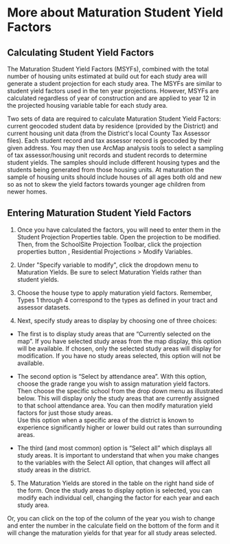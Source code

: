 # More about Maturation Student Yield Factors
## Calculating Student Yield Factors

The Maturation Student Yield Factors (MSYFs), combined with the total number of housing units estimated
at build out for each study area will generate a student projection for each study area.  The MSYFs are
similar to student yield factors used in the ten year projections. However, MSYFs are calculated 
regardless of year of construction and are applied to year 12  in the projected housing variable table
for each study area.

 

Two sets of data are required to calculate Maturation Student Yield Factors: current geocoded student 
data by residence (provided by the District) and current housing unit data (from the District's local
County Tax Assessor files).  Each student record and tax assessor record is geocoded by their given
address.  You may then use ArcMap analysis tools to select a sampling of tax assessor/housing unit 
records and student records to determine student yields.  The samples should include different housing
types and the students being generated from those housing units. At maturation the sample of housing 
units should include houses of all ages both old and new so as not to skew the yield factors towards 
younger age children from newer homes.

## Entering Maturation Student Yield Factors
1. Once you have calculated the factors, you will need to enter them in the Student Projection Properties
 table.  Open the projection to be modified. Then, from the SchoolSite Projection Toolbar, click the 
 projection properties button , Residential Projections > Modify Variables.


2. Under "Specify variable to modify", click the dropdown menu to Maturation Yields. Be sure to select Maturation Yields rather than student yields.

3. Choose the house type to apply maturation yield factors.  Remember, Types 1 through 4 correspond to the types as defined in your tract and assessor datasets.

4. Next, specify study areas to display by choosing one of three choices:  

* The first is to display study areas that are “Currently selected on the map”.  If you have selected study areas from the map display, this option will be available.
If chosen, only the selected study areas will display for modification.  If you have no study areas selected, this option will not be available.  

* The second option is “Select by attendance area”.  With this option, choose the grade range you wish to assign maturation yield factors. Then choose the specific school from the drop down menu as 
illustrated below.  This will display only the study areas that are currently assigned to that school attendance area. You can then modify maturation yield factors for just those study areas.  
Use this option when a specific area of the district is known to experience significantly higher or lower build out rates than surrounding areas.

* The third (and most common) option is “Select all” which displays all study areas.  It is important to understand that when you make changes to the variables with the Select All option,
that changes will affect all study areas in the district.

5. The Maturation Yields are stored in the table on the right hand side of the form.  Once the study areas to display option is selected, you can modify each individual cell, 
changing the factor for each year and each study area.  

Or, you can click on the top of the column of the year you wish to change and enter the number in the calculate field on the bottom of the form and it will change the maturation yields for that year for all study areas selected.
